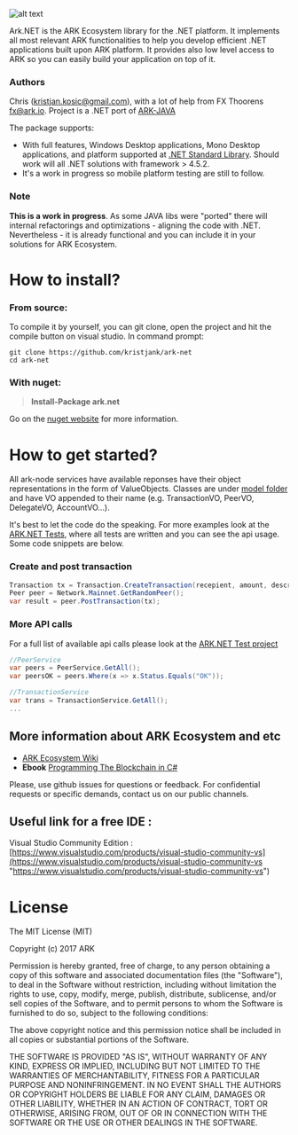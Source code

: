 
![alt text](https://github.com/kristjank/ark-net/blob/master/ark-net/res/arknet-new.png)

Ark.NET is the ARK Ecosystem library for the .NET platform. It implements all most relevant ARK functionalities to help you  develop efficient .NET applications built upon ARK platform. It provides also low level access to ARK so you can easily build your application on top of it. 

### Authors
Chris (kristjan.kosic@gmail.com), with a lot of help from FX Thoorens fx@ark.io. Project is a .NET port of [ARK-JAVA](https://github.com/ArkEcosystem/ark-java)

The package supports:
* With full features, Windows Desktop applications, Mono Desktop applications, and platform supported at [.NET Standard Library](https://docs.microsoft.com/en-us/dotnet/articles/standard/library). Should work will all .NET solutions with framework > 4.5.2.
* It's a work in progress so mobile platform testing are still to follow. 

### Note
**This is a work in progress**. As some JAVA libs were "ported" there will internal refactorings and optimizations - aligning the code with .NET. Nevertheless - it is already functional and you can include it in your solutions for ARK Ecosystem.

# How to install?
### From source:
To compile it by yourself, you can git clone, open the project and hit the compile button on visual studio.
In command prompt:
```
git clone https://github.com/kristjank/ark-net
cd ark-net
```
### With nuget:
>**Install-Package ark.net** 

Go on the [nuget website](https://www.nuget.org/packages/ark.net/) for more information.


# How to get started? 

All ark-node services have available reponses have their object representations in the form of ValueObjects. Classes are under [model folder](https://github.com/kristjank/ark-net/tree/master/ark-net/io/ark/model) and have VO appended to their name (e.g. TransactionVO, PeerVO, DelegateVO, AccountVO...).

It's best to let the code do the speaking. For more examples look at the [ARK.NET Tests](https://github.com/kristjank/ark-net/blob/master/ark-netTests/io/ark/core/ModelTests.cs#L22), where all tests are written and you can see the api usage. Some code snippets are below.

### Create and post transaction

```c#
Transaction tx = Transaction.CreateTransaction(recepient, amount, description, passphrase);
Peer peer = Network.Mainnet.GetRandomPeer();
var result = peer.PostTransaction(tx);          
```
### More API calls
For a full list of available api calls please look at the  [ARK.NET Test project](https://github.com/kristjank/ark-net/blob/master/ark-netTests/)

```c#
//PeerService
var peers = PeerService.GetAll();
var peersOK = peers.Where(x => x.Status.Equals("OK"));

//TransactionService
var trans = TransactionService.GetAll();
...
```

## More information about ARK Ecosystem and etc
* [ARK Ecosystem Wiki](https://github.com/kristjank/wiki)
* **Ebook** [Programming The Blockchain in C#](https://www.gitbook.com/book/programmingblockchain/programmingblockchain/details)

Please, use github issues for questions or feedback. For confidential requests or specific demands, contact us on our public channels.


## Useful link for a free IDE :
Visual Studio Community Edition : [https://www.visualstudio.com/products/visual-studio-community-vs](https://www.visualstudio.com/products/visual-studio-community-vs "https://www.visualstudio.com/products/visual-studio-community-vs")

# License
The MIT License (MIT)

Copyright (c) 2017 ARK

Permission is hereby granted, free of charge, to any person obtaining a copy of this software and associated documentation files (the "Software"), to deal in the Software without restriction, including without limitation the rights to use, copy, modify, merge, publish, distribute, sublicense, and/or sell copies of the Software, and to permit persons to whom the Software is furnished to do so, subject to the following conditions:

The above copyright notice and this permission notice shall be included in all copies or substantial portions of the Software.

THE SOFTWARE IS PROVIDED "AS IS", WITHOUT WARRANTY OF ANY KIND, EXPRESS OR IMPLIED, INCLUDING BUT NOT LIMITED TO THE WARRANTIES OF MERCHANTABILITY, FITNESS FOR A PARTICULAR PURPOSE AND NONINFRINGEMENT. IN NO EVENT SHALL THE AUTHORS OR COPYRIGHT HOLDERS BE LIABLE FOR ANY CLAIM, DAMAGES OR OTHER LIABILITY, WHETHER IN AN ACTION OF CONTRACT, TORT OR OTHERWISE, ARISING FROM, OUT OF OR IN CONNECTION WITH THE SOFTWARE OR THE USE OR OTHER DEALINGS IN THE SOFTWARE.







